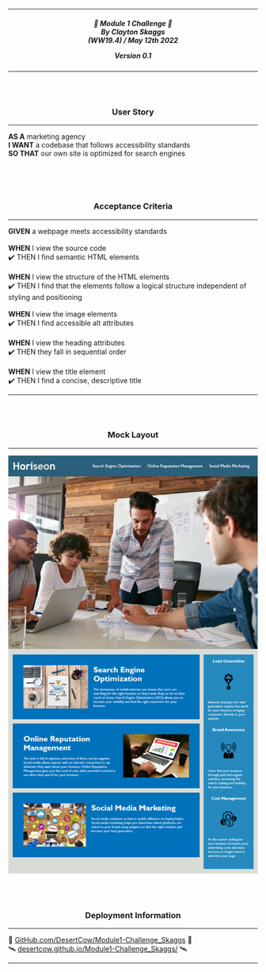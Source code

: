 
---

<div align="center"> 

<h5 align="center">

💼 Module 1 Challenge 💼<br>
By Clayton Skaggs<br>
(WW19.4) / May 12th 2022

Version 0.1</h5>
</div>

---
<br>
<br>

<h3 align="center">User Story</h3>

---
<p><b>AS A</b> marketing agency<br>
<b>I WANT</b> a codebase that follows accessibility standards<br>
<b>SO THAT</b> our own site is optimized for search engines</p>

<br>
<br>
<br>

<h3 align="center">Acceptance Criteria</h3>

---

<p><b>GIVEN</b> a webpage meets accessibility standards<br><br>
<b>WHEN</b> I view the source code<br>
✔️ THEN I find semantic HTML elements<br><br>
<b>WHEN</b> I view the structure of the HTML elements<br>
✔️ THEN I find that the elements follow a logical structure independent of styling and positioning<br><br>
<b>WHEN</b> I view the image elements<br>
✔️ THEN I find accessible alt attributes<br><br>
<b>WHEN</b> I view the heading attributes<br>
✔️ THEN they fall in sequential order<br><br>
<b>WHEN</b> I view the title element<br>
✔️ THEN I find a concise, descriptive title</p>

------

<br>
<br>

<h3 align="center">Mock Layout</h3>

---

![alt text](./dev-notes/Target_Layout.png)


<br>
<br>
<h3 align="center">Deployment Information</h3>

---
🚀 [GitHub.com/DesertCow/Module1-Challenge_Skaggs](https://github.com/DesertCow/Module1-Challenge_Skaggs) 🚀
<br>
🛰️ [desertcow.github.io/Module1-Challenge_Skaggs/](https://desertcow.github.io/Module1-Challenge_Skaggs/) 🛰️

---

<br>
<br>
